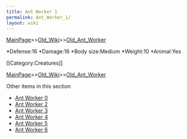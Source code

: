 ```yaml
---
title: Ant Worker 1
permalink: Ant_Worker_1/
layout: wiki
---
```


[MainPage](/keeperrl_wiki/ "wikilink")>>[Old_Wiki](/keeperrl_wiki/Old_Wiki "wikilink")>>[Old_Ant_Worker](/keeperrl_wiki/Old_Ant_Worker "wikilink")

*Defense:16
*Damage:16
*Body size:Medium
*Weight:10
*Animal:Yes

[[Category:Creatures]]

[MainPage](/keeperrl_wiki/ "wikilink")>>[Old_Wiki](/keeperrl_wiki/Old_Wiki "wikilink")>>[Old_Ant_Worker](/keeperrl_wiki/Old_Ant_Worker "wikilink")

Other items in this section
-    [Ant Worker 0](/keeperrl_wiki/Ant_Worker_0 "wikilink")
-    [Ant Worker 2](/keeperrl_wiki/Ant_Worker_2 "wikilink")
-    [Ant Worker 3](/keeperrl_wiki/Ant_Worker_3 "wikilink")
-    [Ant Worker 4](/keeperrl_wiki/Ant_Worker_4 "wikilink")
-    [Ant Worker 5](/keeperrl_wiki/Ant_Worker_5 "wikilink")
-    [Ant Worker 6](/keeperrl_wiki/Ant_Worker_6 "wikilink")
